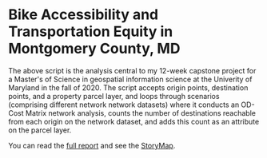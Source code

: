 # Bike Accessibility and Transportation Equity in Montgomery County, MD

The above script is the analysis central to my 12-week capstone project for a Master's of Science in geospatial information science at the Univerity of Maryland in the fall of 2020. The script accepts origin points, destination points, and a property parcel layer, and loops through scenarios (comprising different network network datasets) where it conducts an OD-Cost Matrix network analysis, counts the number of destinations reachable from each origin on the network dataset, and adds this count as an attribute on the parcel layer.

You can read the [full report](https://cyrchi.github.io/portfolio/pdf/CapstoneFinal_CChimento.pdf) and see the [StoryMap](https://storymaps.arcgis.com/stories/3ad7df248faf46ae944334c71f247298).
